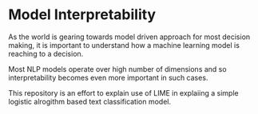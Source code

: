 # Model Interpretability

As the world is gearing towards model driven approach for most decision making, it is important to understand how a machine learning model is reaching to a decision. 

Most NLP models operate over high number of dimensions and so interpretability becomes even more important in such cases. 

This repository is an effort to explain use of LIME in explaiing a simple logistic alrogithm based text classification model. 
